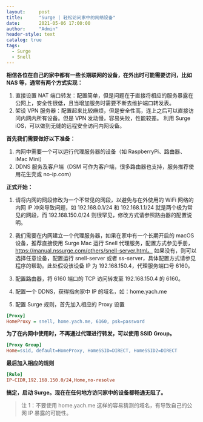 ```yaml
---
layout:     post
title:      "Surge | 轻松访问家中的网络设备"
date:       2021-05-06 17:00:00
author:     "Admin"
header-style: text
catalog: true
tags:
  - Surge
  - Snell
---
```


**相信各位在自己的家中都有一些长期联网的设备，在外出时可能需要访问，比如 NAS 等，通常有两个方式实现：**

1. 直接设置 NAT 端口转发：配置简单，但是问题在于直接将相应的服务暴露在公网上，安全性很低，且当增加服务时需要不断去维护端口转发表。
2.   架设 VPN 服务器：配置起来比较麻烦，但是安全性高，连上之后可以直接访问内网内所有设备。但是 VPN 发动慢，容易失败，性能较差。
利用 Surge iOS，可以做到无缝的远程安全访问内网设备。

**首先我们需要做好以下准备：**

1. 内网中需要一个可以运行代理服务器的设备（如 RaspberryPi、路由器、iMac Mini）
2.   DDNS 服务及客户端（DSM 可作为客户端，很多路由器也支持，服务推荐使用花生壳或 no-ip.com）

**正式开始：**

1. 请将内网的网段修改为一个不常见的网段，以避免与在外使用的 WiFi 网络的内网 IP 冲突导致问题，如 192.168.0.1/24 和 192.168.1.1/24 就是两个极为常见的网段，而 192.168.150.0/24 则很罕见，修改方式请参照路由器的配置说明。

2. 我们需要在内网建立一个代理服务器，如果在家中有一个长期开启的 macOS 设备，推荐直接使用 Surge Mac 运行 Snell 代理服务，配置方式参见手册，https://manual.nssurge.com/others/snell-server.html。
如果没有，则可以选择任意设备，配置运行 snell-server 或者 ss-server，具体配置方式请参见程序的帮助。此处假设该设备 IP 为 192.168.150.4，代理服务端口号 6160。

3. 配置路由器，将 6160 端口的 TCP 访问转发至 192.168.150.4 的 6160。

4. 配置一个 DDNS，获得指向家中 IP 的域名，如：home.yach.me

5. 配置 Surge 规则，首先加入相应的 Proxy 设置

```ini
[Proxy]
HomeProxy = snell, home.yach.me, 6160, psk=password
```
**为了在内网中使用时，不再通过代理进行转发，可以使用 SSID Group。**

```ini
[Proxy Group]
Home=ssid, default=HomeProxy, HomeSSID=DIRECT, HomeSSID2=DIRECT
```

**最后加入相应的规则**

```ini
[Rule]
IP-CIDR,192.168.150.0/24,Home,no-resolve
```

**搞定，启动 Surge。现在在任何地方访问家中的设备都畅通无阻了。**

> 注 1：不要使用 home.yach.me 这样的容易猜测的域名，有导致自己的公网 IP 暴露的可能性。
